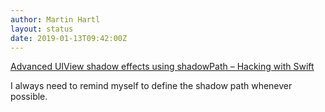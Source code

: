 ```yaml
---
author: Martin Hartl
layout: status
date: 2019-01-13T09:42:00Z
---
```

[Advanced UIView shadow effects using shadowPath – Hacking with Swift](https://www.hackingwithswift.com/articles/155/advanced-uiview-shadow-effects-using-shadowpath)

I always need to remind myself to define the shadow path whenever possible.